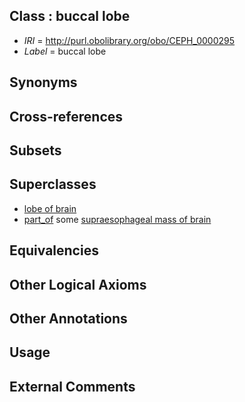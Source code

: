 
## Class : buccal lobe

 * *IRI* = http://purl.obolibrary.org/obo/CEPH_0000295
 * *Label* = buccal lobe

## Synonyms


## Cross-references


## Subsets


## Superclasses

 * [lobe of brain](../../CEPH/93/CEPH_0000293.md)
 * [part_of](../../BFO/50/BFO_0000050.md) some [supraesophageal mass of brain](../../CEPH/99/CEPH_0000299.md)

## Equivalencies


## Other Logical Axioms


## Other Annotations


## Usage


## External Comments

